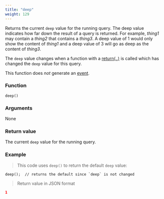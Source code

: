 ```yaml
---
title: "deep"
weight: 129
---
```


Returns the current `deep` value for the running query. The deep value indicates how far down the result of a query is returned. For example, *thing1* may contain a *thing2* that contains a *thing3*. A deep value of 1 would only show the content of *thing1* and a deep value of 3 will go as deep as the content of *thing3*.

The `deep` value changes when a function with a [return(..)](../../collection-api/return) is called which has changed the `deep` value for this query.

This function does *not* generate an [event](../../overview/events).

### Function

`deep()`

### Arguments

None

### Return value

The current `deep` value for the running query.

### Example

> This code uses `deep()` to return the default `deep` value:

```thingsdb,json_response
deep();  // returns the default since `deep` is not changed
```

> Return value in JSON format

```json
1
```
